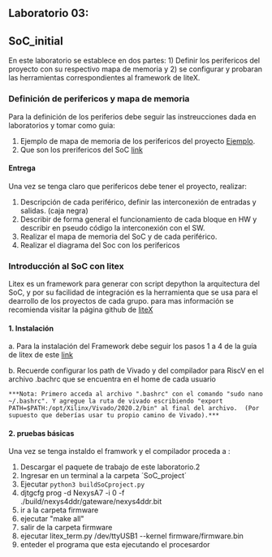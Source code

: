 ## Laboratorio 03:  

## SoC_initial


En este laboratorio se establece en dos partes: 1) Definir los perifericos del proyecto con su respectivo mapa de memoria y 2) se configurar  y probaran las herramientas correspondientes al framework de liteX.

### Definición de perifericos  y mapa de memoria 

Para la definición de los periferios debe seguir las instreucciones dada en laboratorios y tomar como guia:

1. Ejemplo de mapa de memoria de los perifericos del  proyecto [Ejemplo](https://github.com/unal-edigital2/2021-2/blob/master/slides/week-07-proyecto%20Dig2%202021%20-2.pptx). 
2. Que son los prerifericos del SoC [link](https://tutorialbit.com/computer-peripherals/differences-between-memory-mapped-i-o-and-port-mapped-i-o/)

#### Entrega

Una vez se tenga claro que perifericos debe  tener el  proyecto, realizar:

1. Descripción de cada periférico, definir las interconexión de entradas  y salidas. (caja negra)
2. Describir de forma general el funcionamiento de cada bloque en HW y describir en pseudo código la interconexión con el SW.
3. Realizar el mapa de memoria del SoC y de cada periférico.
4. Realizar el diagrama del Soc con los perifericos

### Introducción al SoC con litex 

Litex es un framework para generar con script depython la arquitectura del SoC, y por su facilidad de integración es la herramienta  que se usa para el dearrollo de los proyectos de cada grupo. para mas información se recomienda  visitar la página github de [liteX](https://github.com/enjoy-digital/litex/wiki)

#### 1. Instalación 
 a. Para la instalación del Framework debe seguir los pasos 1 a 4 de la guía de litex de este [link](https://github.com/enjoy-digital/litex/wiki/Installation) 

b. Recuerde configurar los path de Vivado y del compilador para RiscV en el archivo .bachrc que se encuentra en el home de cada usuario

    ***Nota: Primero acceda al archivo ".bashrc" con el comando "sudo nano ~/.bashrc". Y agregue la ruta de vivado escribiendo "export PATH=$PATH:/opt/Xilinx/Vivado/2020.2/bin" al final del archivo.  (Por supuesto que deberías usar tu propio camino de Vivado).***
    
#### 2. pruebas básicas
Una vez se tenga  instaldo el framwork y el compilador  proceda a :
1. Descargar el paquete de trabajo de este laboratorio.2
2. Ingresar en un terminal a la carpeta ´SoC_project´
3. Ejecutar 
      ` python3 buildSoCproject.py `
5. djtgcfg prog -d NexysA7 -i 0 -f ./build/nexys4ddr/gateware/nexys4ddr.bit
6. ir a la carpeta  firmware
7. ejecutar "make all"
8. salir de la carpeta firmware  
9. ejecutar litex_term.py /dev/ttyUSB1 --kernel firmware/firmware.bin
10.  enteder el programa que esta  ejecutando el procesardor 
